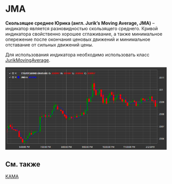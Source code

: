 # JMA

**Скользящее среднее Юрика (англ. Jurik’s Moving Average, JMA)** – индикатор является разновидностью скользящего среднего. Кривой индикатора свойственно хорошее сглаживание, а также минимальное опережение после окончания ценовых движений и минимальное отставание от сильных движений цены. 

Для использования индикатора необходимо использовать класс [JurikMovingAverage](xref:StockSharp.Algo.Indicators.JurikMovingAverage). 

![IndicatorJurikMovingAverage](../images/IndicatorJurikMovingAverage.png)

## См. также

[KAMA](IndicatorKaufmannAdaptiveMovingAverage.md)
